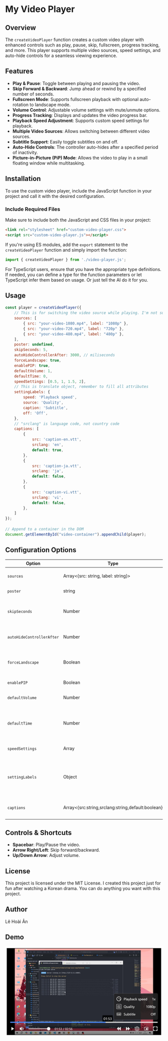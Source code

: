 # My Video Player

## Overview

The `createVideoPlayer` function creates a custom video player with enhanced controls such as play, pause, skip, fullscreen, progress tracking, and more. This player supports multiple video sources, speed settings, and auto-hide controls for a seamless viewing experience.

## Features

- **Play & Pause**: Toggle between playing and pausing the video.
- **Skip Forward & Backward**: Jump ahead or rewind by a specified number of seconds.
- **Fullscreen Mode**: Supports fullscreen playback with optional auto-rotation to landscape mode.
- **Volume Control**: Adjustable volume settings with mute/unmute options.
- **Progress Tracking**: Displays and updates the video progress bar.
- **Playback Speed Adjustment**: Supports custom speed settings for playback.
- **Multiple Video Sources**: Allows switching between different video sources.
- **Subtitle Support**: Easily toggle subtitles on and off.
- **Auto-Hide Controls**: The controller auto-hides after a specified period of inactivity.
- **Picture-in-Picture (PiP) Mode**: Allows the video to play in a small floating window while multitasking.

## Installation

To use the custom video player, include the JavaScript function in your project and call it with the desired configuration.

### Include Required Files

Make sure to include both the JavaScript and CSS files in your project:

```html
<link rel="stylesheet" href="custom-video-player.css">
<script src="custom-video-player.js"></script>
```

If you're using ES modules, add the `export` statement to the `createVideoPlayer` function and simply import the function:

```js
import { createVideoPlayer } from './video-player.js';
```

For TypeScript users, ensure that you have the appropriate type definitions. If needed, you can define a type for the function parameters or let TypeScript infer them based on usage. Or just tell the AI do it for you.

## Usage

```js
const player = createVideoPlayer({
    // This is for switching the video source while playing. I'm not sure if it will cause errors under a slow internet connection.
    sources: [
        { src: "your-video-1080.mp4", label: "1080p" },
        { src: "your-video-720.mp4", label: "720p" },
        { src: "your-video-480.mp4", label: "480p" },
    ],
    poster: undefined,
    skipSeconds: 5,
    autoHideControllerAfter: 3000, // miliseconds
    forceLandscape: true,
    enablePIP: true,
    defaultVolume: 1,
    defaultTime: 0,
    speedSettings: [0.5, 1, 1.5, 2],
    // This is translate object, remember to fill all attributes
    settingLabels: {
        speed: 'Playback speed',
        source: 'Quality',
        caption: 'Subtitle',
        off: 'Off',
    },
    // "srclang" is language code, not country code
    captions: [
        {
            src: 'caption-en.vtt',
            srclang: 'en',
            default: true,
        },
        {
            src: 'caption-ja.vtt',
            srclang: 'ja',
            default: false,
        },
        {
            src: 'caption-vi.vtt',
            srclang: 'vi',
            default: false,
        },
    ]
});

// Append to a container in the DOM
document.getElementById("video-container").appendChild(player);
```

## Configuration Options

| Option | Type | Default | Description |
|--------|------|---------|-------------|
| `sources` | Array<{src: string, label: string}> | Required | Video sources with labels. |
| `poster` | string | undefined | Video poster. |
| `skipSeconds` | Number | `5` | Number of seconds to skip forward or backward. |
| `autoHideControllerAfter` | Number | `3000` | Time (ms) before the controls auto-hide. |
| `forceLandscape` | Boolean | `true` | Auto-rotate to landscape mode in fullscreen. |
| `enablePIP` | Boolean | `true` | Show PIP button. |
| `defaultVolume` | Number | 1 | Default video volume. |
| `defaultTime` | Number | 1 | Default video current time of video. (second) |
| `speedSettings` | Array<Number> | `[0.5, 1, 1.5, 2]` | Available speed options. |
| `settingLabels` | Object | `{ source: "Source", speed: "Speed", subtitle: "Subtitles", off: "Off" }` | Custom labels for settings. |
| `captions` | Array<{src:string,srclang:string,default:boolean} | Required | Captions /subtitles in *.vtt format. |

## Controls & Shortcuts

- **Spacebar**: Play/Pause the video.
- **Arrow Right/Left**: Skip forward/backward.
- **Up/Down Arrow**: Adjust volume.

## License

This project is licensed under the MIT License.
I created this project just for fun after watching a Korean drama. You can do anything you want with this project.

## Author

Lê Hoài Ân

## Demo

![video player demo](./video-player-demo.jpg)
